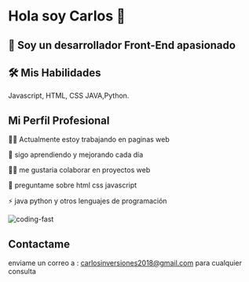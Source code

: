 # Hola soy Carlos 👋

## 🚀 Soy un desarrollador Front-End apasionado

## 🛠  Mis Habilidades
Javascript, HTML, CSS
JAVA,Python.

## Mi  Perfil Profesional

👩‍💻 Actualmente estoy trabajando en paginas web

🧠 sigo aprendiendo y mejorando cada día

👯‍♀️ me gustaria colaborar en proyectos web

💬 preguntame sobre html css javascript

⚡️ java python y otros lenguajes de programación

![coding-fast](https://user-images.githubusercontent.com/117705995/200728554-ab16f10e-7a14-48ac-966d-1f3a6df21107.gif)

## Contactame
enviame un correo a :
carlosinversiones2018@gmail.com
para cualquier consulta




